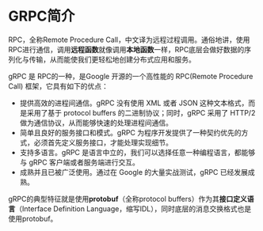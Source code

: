 # GRPC简介

RPC，全称Remote Procedure Call，中文译为远程过程调用。通俗地讲，使用RPC进行通信，调用**远程函数**就像调用**本地函数**一样，RPC底层会做好数据的序列化与传输，从而能使我们更轻松地创建分布式应用和服务。

gRPC 是 RPC的一种，是Google 开源的一个高性能的 RPC(Remote Procedure Call) 框架，它具有如下的优点：

+ 提供高效的进程间通信。gRPC 没有使用 XML 或者 JSON 这种文本格式，而是采用了基于 protocol buffers 的二进制协议；同时，gRPC 采用了 HTTP/2 做为通信协议，从而能够快速的处理进程间通信。
+ 简单且良好的服务接口和模式。gRPC 为程序开发提供了一种契约优先的方式，必须首先定义服务接口，才能处理实现细节。
+ 支持多语言。gRPC 是语言中立的，我们可以选择任意一种编程语言，都能够与 gRPC 客户端或者服务端进行交互。
+ 成熟并且已被广泛使用。通过在 Google 的大量实战测试，gRPC 已经发展成熟。
  
gRPC的典型特征就是使用**protobuf**（全称protocol buffers）作为其**接口定义语言**（Interface Definition Language，缩写IDL），同时底层的消息交换格式也是使用protobuf。
